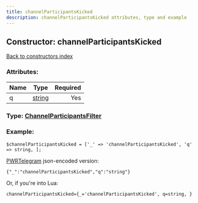 ```yaml
---
title: channelParticipantsKicked
description: channelParticipantsKicked attributes, type and example
---
```

## Constructor: channelParticipantsKicked  
[Back to constructors index](index.md)



### Attributes:

| Name     |    Type       | Required |
|----------|:-------------:|---------:|
|q|[string](../types/string.md) | Yes|



### Type: [ChannelParticipantsFilter](../types/ChannelParticipantsFilter.md)


### Example:

```
$channelParticipantsKicked = ['_' => 'channelParticipantsKicked', 'q' => string, ];
```  

[PWRTelegram](https://pwrtelegram.xyz) json-encoded version:

```
{"_":"channelParticipantsKicked","q":"string"}
```


Or, if you're into Lua:  


```
channelParticipantsKicked={_='channelParticipantsKicked', q=string, }

```


